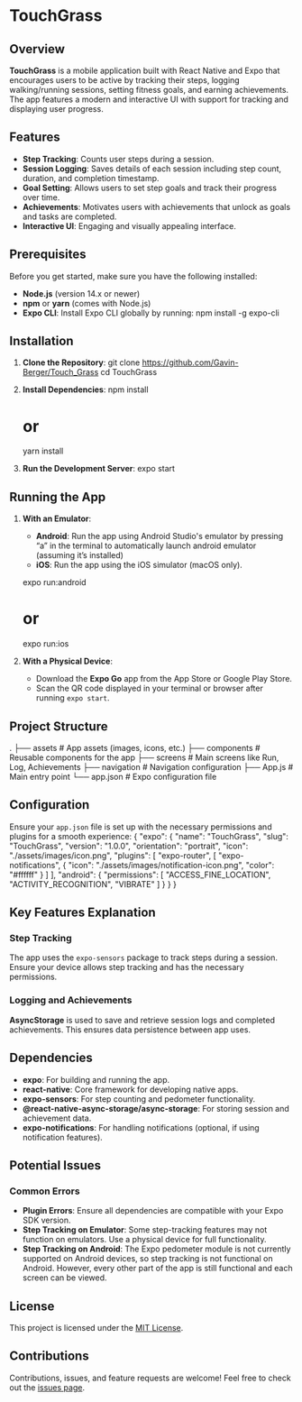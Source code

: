 # TouchGrass

## Overview
**TouchGrass** is a mobile application built with React Native and Expo that encourages users to be active by tracking their steps, logging walking/running sessions, setting fitness goals, and earning achievements. The app features a modern and interactive UI with support for tracking and displaying user progress.

## Features
- **Step Tracking**: Counts user steps during a session.
- **Session Logging**: Saves details of each session including step count, duration, and completion timestamp.
- **Goal Setting**: Allows users to set step goals and track their progress over time.
- **Achievements**: Motivates users with achievements that unlock as goals and tasks are completed.
- **Interactive UI**: Engaging and visually appealing interface.

## Prerequisites
Before you get started, make sure you have the following installed:
- **Node.js** (version 14.x or newer)
- **npm** or **yarn** (comes with Node.js)
- **Expo CLI**: Install Expo CLI globally by running:
  npm install -g expo-cli

## Installation

1. **Clone the Repository**:
   git clone https://github.com/Gavin-Berger/Touch_Grass
   cd TouchGrass

2. **Install Dependencies**:
   npm install
   # or
   yarn install

3. **Run the Development Server**:
   expo start

## Running the App

1. **With an Emulator**:
   - **Android**: Run the app using Android Studio's emulator by pressing “a” in the terminal to automatically launch android emulator (assuming it’s installed)
   - **iOS**: Run the app using the iOS simulator (macOS only).
   
   expo run:android
   # or
   expo run:ios

2. **With a Physical Device**:
   - Download the **Expo Go** app from the App Store or Google Play Store.
   - Scan the QR code displayed in your terminal or browser after running `expo start`.

## Project Structure
.
├── assets                # App assets (images, icons, etc.)
├── components            # Reusable components for the app
├── screens               # Main screens like Run, Log, Achievements
├── navigation            # Navigation configuration
├── App.js                # Main entry point
└── app.json              # Expo configuration file

## Configuration
Ensure your `app.json` file is set up with the necessary permissions and plugins for a smooth experience:
{
  "expo": {
    "name": "TouchGrass",
    "slug": "TouchGrass",
    "version": "1.0.0",
    "orientation": "portrait",
    "icon": "./assets/images/icon.png",
    "plugins": [
      "expo-router",
      [
        "expo-notifications",
        {
          "icon": "./assets/images/notification-icon.png",
          "color": "#ffffff"
        }
      ]
    ],
    "android": {
      "permissions": [
        "ACCESS_FINE_LOCATION",
        "ACTIVITY_RECOGNITION",
        "VIBRATE"
      ]
    }
  }
}

## Key Features Explanation

### Step Tracking
The app uses the `expo-sensors` package to track steps during a session. Ensure your device allows step tracking and has the necessary permissions.

### Logging and Achievements
**AsyncStorage** is used to save and retrieve session logs and completed achievements. This ensures data persistence between app uses.

## Dependencies
- **expo**: For building and running the app.
- **react-native**: Core framework for developing native apps.
- **expo-sensors**: For step counting and pedometer functionality.
- **@react-native-async-storage/async-storage**: For storing session and achievement data.
- **expo-notifications**: For handling notifications (optional, if using notification features).

## Potential Issues

### Common Errors
- **Plugin Errors**: Ensure all dependencies are compatible with your Expo SDK version.
- **Step Tracking on Emulator**: Some step-tracking features may not function on emulators. Use a physical device for full functionality.
- **Step Tracking on Android**: The Expo pedometer module is not currently supported on Android devices, so step tracking is not functional on Android. However, every other part of the app is still functional and each screen can be viewed.

## License
This project is licensed under the [MIT License](LICENSE).

## Contributions
Contributions, issues, and feature requests are welcome! Feel free to check out the [issues page](https://github.com/your-username/TouchGrass/issues).



